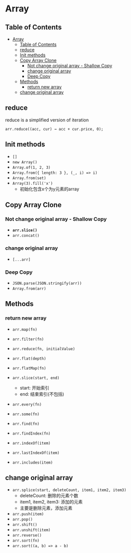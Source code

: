# Array
## Table of Contents

- [Array](#array)
  - [Table of Contents](#table-of-contents)
  - [reduce](#reduce)
  - [Init methods](#init-methods)
  - [Copy Array Clone](#copy-array-clone)
    - [Not change original array - Shallow Copy](#not-change-original-array---shallow-copy)
    - [change original array](#change-original-array)
    - [Deep Copy](#deep-copy)
  - [Methods](#methods)
    - [return new array](#return-new-array)
  - [change original array](#change-original-array-1)

## reduce

reduce is a simplified version of iteration
```JS
arr.reduce((acc, cur) → acc + cur.price, 0);
```

## Init methods

- `[]`
- `new Array()`
- `Array.of(1, 2, 3)`
- `Array.from({ length: 3 }, (_, i) => i)`
- `Array.from(set)`
- `Array(3).fill('x')`
  - 初始化包含x个为y元素的array

## Copy Array Clone

### Not change original array - Shallow Copy

- **`arr.slice()`**
- `arr.concat()`

### change original array
- `[...arr]`

### Deep Copy

- `JSON.parse(JSON.stringify(arr))`
- `Array.from(arr)`

## Methods

### return new array

- `arr.map(fn)`
- `arr.filter(fn)`
- `arr.reduce(fn, initialValue)`
- `arr.flat(depth)`
- `arr.flatMap(fn)`
- `arr.slice(start, end)`
  - start: 开始索引
  - end: 结束索引(不包括)

- `arr.every(fn)`
- `arr.some(fn)`
- `arr.find(fn)`
- `arr.findIndex(fn)`
- `arr.indexOf(item)`
- `arr.lastIndexOf(item)`
- `arr.includes(item)`

## change original array

- `arr.splice(start, deleteCount, item1, item2, item3)`
  - deleteCount: 删除的元素个数
  - item1, item2, item3: 添加的元素
  - 主要是删除元素，添加元素
- `arr.push(item)`
- `arr.pop()`
- `arr.shift()`
- `arr.unshift(item)`
- `arr.reverse()`
- `arr.sort(fn)`
- `arr.sort((a, b) => a - b)`
